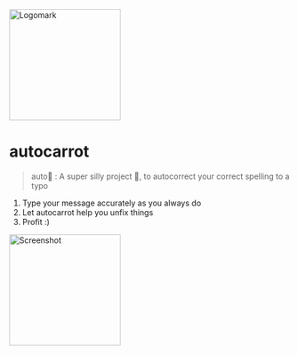 <img width="200" alt="Logomark" src="https://raw.githubusercontent.com/solderneer/autocarrot/master/mark.png">

# autocarrot 
> auto🥕 : A super silly project 🤪, to autocorrect your correct spelling to a typo 

1. Type your message accurately as you always do
2. Let autocarrot help you unfix things
3. Profit :)

<img width="200" alt="Screenshot" src="https://raw.githubusercontent.com/solderneer/autocarrot/master/Screenshot_1576311284.png">
